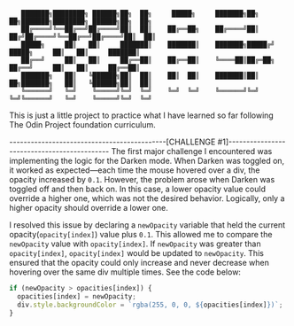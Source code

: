 ```
   ███████╗████████╗ ██████╗██╗  ██╗     █████╗     ███████╗██╗  ██╗███████╗████████╗ ██████╗██╗  ██╗
   ██╔════╝╚══██╔══╝██╔════╝██║  ██║    ██╔══██╗    ██╔════╝██║ ██╔╝██╔════╝╚══██╔══╝██╔════╝██║  ██║
   █████╗     ██║   ██║     ███████║    ███████║    ███████╗█████╔╝ █████╗     ██║   ██║     ███████║
   ██╔══╝     ██║   ██║     ██╔══██║    ██╔══██║    ╚════██║██╔═██╗ ██╔══╝     ██║   ██║     ██╔══██║
   ███████╗   ██║   ╚██████╗██║  ██║    ██║  ██║    ███████║██║  ██╗███████╗   ██║   ╚██████╗██║  ██║
   ╚══════╝   ╚═╝    ╚═════╝╚═╝  ╚═╝    ╚═╝  ╚═╝    ╚══════╝╚═╝  ╚═╝╚══════╝   ╚═╝    ╚═════╝╚═╝  ╚═╝

```

This is just a little project to practice what I have learned so far following The Odin Project foundation curriculum.

--------------------------------------------[CHALLENGE #1]--------------------------------------------
The first major challenge I encountered was implementing the logic for the Darken mode. When Darken was
toggled on, it worked as expected—each time the mouse hovered over a div, the opacity increased by `0.1`.
However, the problem arose when Darken was toggled off and then back on. In this case, a lower opacity
value could override a higher one, which was not the desired behavior. Logically, only a higher opacity
should override a lower one.

I resolved this issue by declaring a `newOpacity` variable that held the current opacity(`opacity[index]`)
value plus `0.1`. This allowed me to compare the `newOpacity` value with `opacity[index]`. If `newOpacity`
was greater than `opacity[index]`, `opacity[index]` would be updated to `newOpacity`. This ensured that
the opacity could only increase and never decrease when hovering over the same div multiple times.
See the code below:

```js
if (newOpacity > opacities[index]) {
  opacities[index] = newOpacity;
  div.style.backgroundColor = `rgba(255, 0, 0, ${opacities[index]})`;
}
```
